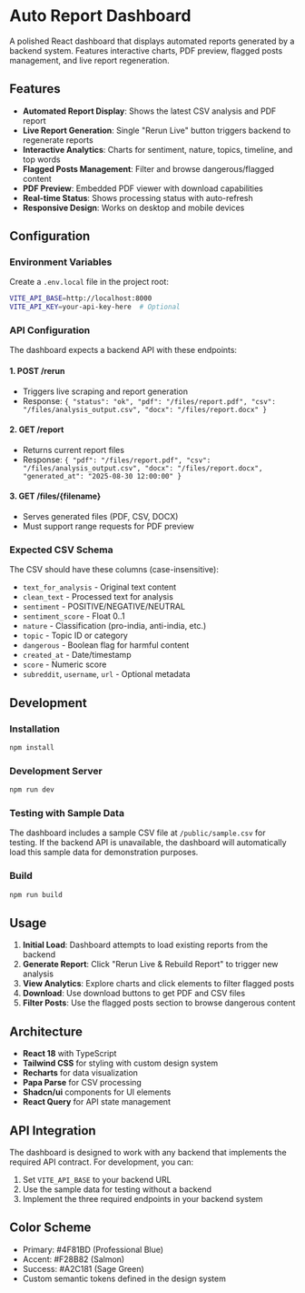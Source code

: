 # Auto Report Dashboard

A polished React dashboard that displays automated reports generated by a backend system. Features interactive charts, PDF preview, flagged posts management, and live report regeneration.

## Features

- **Automated Report Display**: Shows the latest CSV analysis and PDF report
- **Live Report Generation**: Single "Rerun Live" button triggers backend to regenerate reports
- **Interactive Analytics**: Charts for sentiment, nature, topics, timeline, and top words
- **Flagged Posts Management**: Filter and browse dangerous/flagged content
- **PDF Preview**: Embedded PDF viewer with download capabilities
- **Real-time Status**: Shows processing status with auto-refresh
- **Responsive Design**: Works on desktop and mobile devices

## Configuration

### Environment Variables

Create a `.env.local` file in the project root:

```bash
VITE_API_BASE=http://localhost:8000
VITE_API_KEY=your-api-key-here  # Optional
```

### API Configuration

The dashboard expects a backend API with these endpoints:

#### 1. POST /rerun
- Triggers live scraping and report generation
- Response: `{ "status": "ok", "pdf": "/files/report.pdf", "csv": "/files/analysis_output.csv", "docx": "/files/report.docx" }`

#### 2. GET /report
- Returns current report files
- Response: `{ "pdf": "/files/report.pdf", "csv": "/files/analysis_output.csv", "docx": "/files/report.docx", "generated_at": "2025-08-30 12:00:00" }`

#### 3. GET /files/{filename}
- Serves generated files (PDF, CSV, DOCX)
- Must support range requests for PDF preview

### Expected CSV Schema

The CSV should have these columns (case-insensitive):

- `text_for_analysis` - Original text content
- `clean_text` - Processed text for analysis
- `sentiment` - POSITIVE/NEGATIVE/NEUTRAL
- `sentiment_score` - Float 0..1
- `nature` - Classification (pro-india, anti-india, etc.)
- `topic` - Topic ID or category
- `dangerous` - Boolean flag for harmful content
- `created_at` - Date/timestamp
- `score` - Numeric score
- `subreddit`, `username`, `url` - Optional metadata

## Development

### Installation

```bash
npm install
```

### Development Server

```bash
npm run dev
```

### Testing with Sample Data

The dashboard includes a sample CSV file at `/public/sample.csv` for testing. If the backend API is unavailable, the dashboard will automatically load this sample data for demonstration purposes.

### Build

```bash
npm run build
```

## Usage

1. **Initial Load**: Dashboard attempts to load existing reports from the backend
2. **Generate Report**: Click "Rerun Live & Rebuild Report" to trigger new analysis
3. **View Analytics**: Explore charts and click elements to filter flagged posts
4. **Download**: Use download buttons to get PDF and CSV files
5. **Filter Posts**: Use the flagged posts section to browse dangerous content

## Architecture

- **React 18** with TypeScript
- **Tailwind CSS** for styling with custom design system
- **Recharts** for data visualization
- **Papa Parse** for CSV processing
- **Shadcn/ui** components for UI elements
- **React Query** for API state management

## API Integration

The dashboard is designed to work with any backend that implements the required API contract. For development, you can:

1. Set `VITE_API_BASE` to your backend URL
2. Use the sample data for testing without a backend
3. Implement the three required endpoints in your backend system

## Color Scheme

- Primary: #4F81BD (Professional Blue)
- Accent: #F28B82 (Salmon)
- Success: #A2C181 (Sage Green)
- Custom semantic tokens defined in the design system